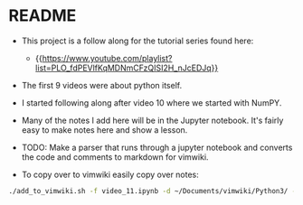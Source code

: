 # README

- This project is a follow along for the tutorial series found here:
	- {{https://www.youtube.com/playlist?list=PLO_fdPEVlfKqMDNmCFzQISI2H_nJcEDJq}}
- The first 9 videos were about python itself.
- I started following along after video 10 where we started with NumPY.
- Many of the notes I add here will be in the Jupyter notebook. It's fairly easy to make notes here and show a lesson.
- TODO: Make a parser that runs through a jupyter notebook and converts the code and comments to markdown for vimwiki.


- To copy over to vimwiki easily copy over notes:
```sh
./add_to_vimwiki.sh -f video_11.ipynb -d ~/Documents/vimwiki/Python3/ -i "Machine Learnia YouTube Course.md"
```